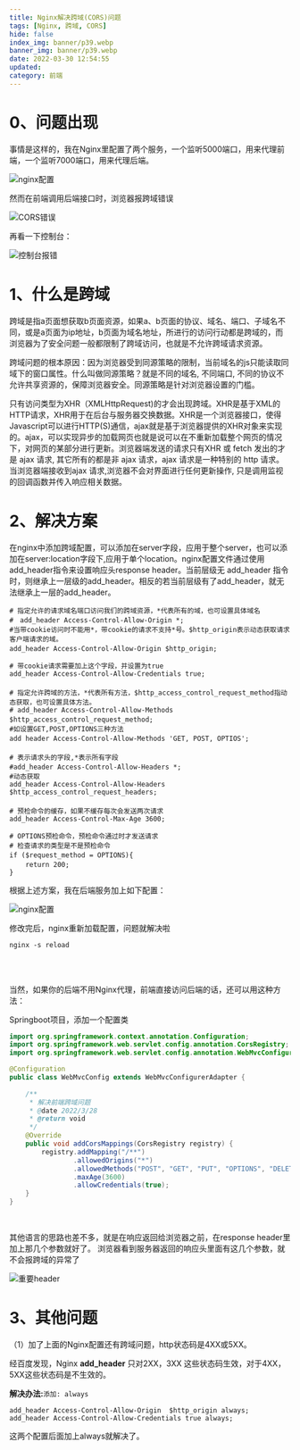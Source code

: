 ```yaml
---
title: Nginx解决跨域(CORS)问题
tags: [Nginx, 跨域, CORS]
hide: false
index_img: banner/p39.webp
banner_img: banner/p39.webp
date: 2022-03-30 12:54:55
updated:
category: 前端
---
```


# 0、问题出现

事情是这样的，我在Nginx里配置了两个服务，一个监听5000端口，用来代理前端，一个监听7000端口，用来代理后端。

![nginx配置](Nginx解决跨域-CORS-问题/image-20220331011053771.png)

然而在前端调用后端接口时，浏览器报跨域错误

![CORS错误](Nginx解决跨域-CORS-问题/image-20220331011019132.png)

再看一下控制台：

![控制台报错](Nginx解决跨域-CORS-问题/image-20220331011500727.png)

# 1、什么是跨域

跨域是指a页面想获取b页面资源，如果a、b页面的协议、域名、端口、子域名不同，或是a页面为ip地址，b页面为域名地址，所进行的访问行动都是跨域的，而浏览器为了安全问题一般都限制了跨域访问，也就是不允许跨域请求资源。

跨域问题的根本原因：因为浏览器受到同源策略的限制，当前域名的js只能读取同域下的窗口属性。什么叫做同源策略？就是不同的域名, 不同端口, 不同的协议不允许共享资源的，保障浏览器安全。同源策略是针对浏览器设置的门槛。

只有访问类型为XHR（XMLHttpRequest)的才会出现跨域。XHR是基于XML的HTTP请求，XHR用于在后台与服务器交换数据。XHR是一个浏览器接口，使得Javascript可以进行HTTP(S)通信，ajax就是基于浏览器提供的XHR对象来实现的。ajax，可以实现异步的加载网页也就是说可以在不重新加载整个网页的情况下，对网页的某部分进行更新。浏览器端发送的请求只有XHR 或 fetch 发出的才是 ajax 请求, 其它所有的都是非 ajax 请求，ajax 请求是一种特别的 http 请求。当浏览器端接收到ajax 请求,浏览器不会对界面进行任何更新操作, 只是调用监视的回调函数并传入响应相关数据。

# 2、解决方案

在nginx中添加跨域配置，可以添加在server字段，应用于整个server，也可以添加在server:location字段下,应用于单个location。nginx配置文件通过使用add_header指令来设置响应头response header。当前层级无 add_header 指令时，则继承上一层级的add_header。相反的若当前层级有了add_header，就无法继承上一层的add_header。

```nginx
# 指定允许的请求域名端口访问我们的跨域资源，*代表所有的域，也可设置具体域名　　　　 
#　add_header Access-Control-Allow-Origin *;　　　　
#当带cookie访问时不能用*，带cookie的请求不支持*号。$http_origin表示动态获取请求客户端请求的域。　　　　　
add_header Access-Control-Allow-Origin $http_origin;　　　　　 

# 带cookie请求需要加上这个字段，并设置为true　　　　 
add_header Access-Control-Allow-Credentials true;
   　　　　 
# 指定允许跨域的方法，*代表所有方法，$http_access_control_request_method指动态获取，也可设置具体方法。　　　　 
# add_header Access-Control-Allow-Methods $http_access_control_request_method;　　　　 
#如设置GET,POST,OPTIONS三种方法        
add header Access-Control-Allow-Methods 'GET, POST, OPTIOS';　　
　　　　 
# 表示请求头的字段,*表示所有字段　　　　 
#add_header Access-Control-Allow-Headers *;　　　　 
#动态获取　　　　 
add_header Access-Control-Allow-Headers $http_access_control_request_headers;
　　　　 
# 预检命令的缓存，如果不缓存每次会发送两次请求 　　　　 
add_header Access-Control-Max-Age 3600; 

# OPTIONS预检命令，预检命令通过时才发送请求 　　　　 
# 检查请求的类型是不是预检命令 　　　　 
if ($request_method = OPTIONS){　　　　　　 
	return 200; 　　　　
}
```

根据上述方案，我在后端服务加上如下配置：

![nginx配置](Nginx解决跨域-CORS-问题/image-20220331014727308.png)

修改完后，nginx重新加载配置，问题就解决啦

```shell
nginx -s reload
```

<br>

<br>

当然，如果你的后端不用Nginx代理，前端直接访问后端的话，还可以用这种方法：

Springboot项目，添加一个配置类

```java
import org.springframework.context.annotation.Configuration;
import org.springframework.web.servlet.config.annotation.CorsRegistry;
import org.springframework.web.servlet.config.annotation.WebMvcConfigurerAdapter;

@Configuration
public class WebMvcConfig extends WebMvcConfigurerAdapter {
    
    /**
     * 解决前端跨域问题
     * @date 2022/3/28
     * @return void
     */
    @Override
    public void addCorsMappings(CorsRegistry registry) {
        registry.addMapping("/**")
                .allowedOrigins("*")
                .allowedMethods("POST", "GET", "PUT", "OPTIONS", "DELETE")
                .maxAge(3600)
                .allowCredentials(true);
    }
}
```

<br>

其他语言的思路也差不多，就是在响应返回给浏览器之前，在response header里加上那几个参数就好了。
浏览器看到服务器返回的响应头里面有这几个参数，就不会报跨域的异常了

![重要header](Nginx解决跨域-CORS-问题/image-20220331021842883.png)

# 3、其他问题

（1）加了上面的Nginx配置还有跨域问题，http状态码是4XX或5XX。

经百度发现，Nginx **add_header** 只对2XX，3XX 这些状态码生效，对于4XX，5XX这些状态码是不生效的。

**解决办法:**`添加: always`

```nginx
add_header Access-Control-Allow-Origin  $http_origin always;
add_header Access-Control-Allow-Credentials true always;
```

这两个配置后面加上always就解决了。
